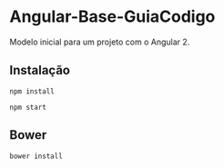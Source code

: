 # Angular-Base-GuiaCodigo
Modelo inicial para um projeto com o Angular 2.

## Instalação

`npm install`

`npm start`

## Bower

`bower install`
